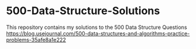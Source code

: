 # 500-Data-Structure-Solutions
This repository contains my solutions to the 500 Data Structure Questions https://blog.usejournal.com/500-data-structures-and-algorithms-practice-problems-35afe8a1e222
